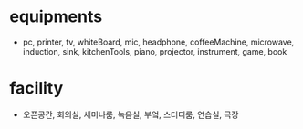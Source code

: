 # equipments
- pc, printer, tv, whiteBoard, mic, headphone, coffeeMachine, microwave, induction, sink, kitchenTools, piano, projector, instrument, game, book

# facility
- 오픈공간, 회의실, 세미나룸, 녹음실, 부엌, 스터디룸, 연습실, 극장
